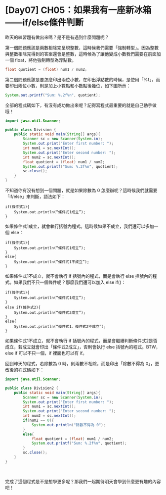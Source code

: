 # [Day07] CH05：如果我有一座新冰箱——if/else條件判斷

昨天的練習題有做出來嗎？是不是有遇到什麼問題呢？

第一個問題應該是兩數相除完呈現整數，這時候我們需要「強制轉型」。因為整數與整數相除完得到的答案還會是整數，這時候為了讓他變成小數我們需要在前面加一個 float，將他強制轉型為浮點數。

```java
float quotient = (float) num1 / num2;
```

第二個問題應該是要怎麼印出兩位小數，在印出浮點數的時候，是使用「%f」，而要印出兩位小數，則是加上小數點和小數點後幾位，如下圖所示：

```java
System.out.printf("Sum: %.2f%n", quotient);
```

全部的程式碼如下，有沒有成功做出來呢？記得寫程式最重要的就是自己動手做哦！

```java
import java.util.Scanner;

public class Division {
    public static void main(String[] args){
        Scanner sc = new Scanner(System.in);
        System.out.print("Enter first number: ");
        int num1 = sc.nextInt();
        System.out.print("Enter second number: ");
        int num2 = sc.nextInt();
        float quotient = (float) num1 / num2;
        System.out.printf("Sum: %.2f%n", quotient);
        sc.close();
    }
}
```

不知道你有沒有想到一個問題，就是如果除數為 0 怎麼辦呢？這時候我們就需要「if/else」來判斷，語法如下：

    if(條件式1){
	    System.out.println(“條件式1成立”);
    }

如果條件式1成立，就會執行括號內程式。這時候如果不成立，我們還可以多加一個 else：

    if(條件式1){
        System.out.println(“條件式1成立”);
    }
    else{
        System.out.println(“條件式1不成立”);
    }

如果條件式1不成立，就不會執行 if 括號內的程式，而是會執行 else 括號內的程式。如果我們不只一個條件呢？那麼我們還可以加入 else if()：

    if(條件式1){
        System.out.println(“條件式1成立”);
    }
    else if(條件式2){
        System.out.println(“條件式2成立”);
    }
    else{
        System.out.println(“條件式1、條件式2不成立”);
    }

如果條件式1不成立，就不會執行 if 括號內的程式，而是會繼續判斷條件式2是否成立，若成立就會印出「條件式2成立」，否則會執行 else 括號內的程式。BTW，else if 可以不只一個，if 裡面也可以有 if。

回到昨天的程式，若除數為 0 時，則兩數不相除，而是印出「除數不得為 0」，更改後的程式碼如下：

```java
import java.util.Scanner;

public class Division2 {
    public static void main(String[] args){
        Scanner sc = new Scanner(System.in);
        System.out.print("Enter first number: ");
        int num1 = sc.nextInt();
        System.out.print("Enter second number: ");
        int num2 = sc.nextInt();
        if(num2 == 0){
            System.out.println("除數不得為 0");
        }
        else{
            float quotient = (float) num1 / num2;
            System.out.printf("Sum: %.2f%n", quotient);
        }
        sc.close();
    }
}
```

<br>

完成了這個程式是不是想學更多呢？那我們一起期待明天會學到什麼更有趣的內容吧！